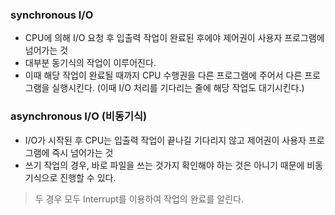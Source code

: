 ### synchronous I/O
- CPU에 의해 I/O 요청 후 입출력 작업이 완료된 후에야 제어권이 사용자 프로그램에 넘어가는 것
- 대부분 동기식의 작업이 이루어진다.
- 이때 해당 작업이 완료될 때까지 CPU 수행권을 다른 프로그램에 주어서 다른 프로그램을 실행시킨다. (이때 I/O 처리를 기다리는 줄에 해당 작업도 대기시킨다.)

### asynchronous I/O (비동기식)
-  I/O가 시작된 후 CPU는 입출력 작업이 끝나길 기다리지 않고 제어권이 사용자 프로그램에 즉시 넘어가는 것
- 쓰기 작업의 경우, 바로 파일을 쓰는 것가지 확인해야 하는 것은 아니기 때문에 비동기식으로 진행할 수 있다.

> 두 경우 모두 Interrupt를 이용하여 작업의 완료를 알린다.